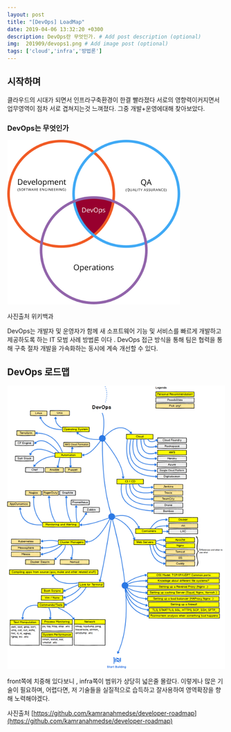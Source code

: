 ```yaml
---
layout: post
title: "[DevOps] LoadMap"
date: 2019-04-06 13:32:20 +0300
description: DevOps란 무엇인가. # Add post description (optional)
img:  201909/devops1.png # Add image post (optional)
tags: ['cloud','infra','방법론']
---
```


## 시작하며
클라우드의 시대가 되면서 인프라구축환경이 한결 빨라졌다
서로의 영향력이커지면서 업무영역이 점차 서로 겹쳐지는것 느껴졌다.
그중 개발+운영에대해 찾아보았다.

### DevOps는 무엇인가

<img src="/assets/img/201909/devops1.png" style="max-width:400px;" />

사진출처 위키백과


DevOps는 개발자 및 운영자가 함께 새 소프트웨어 기능 및 서비스를 빠르게 개발하고 제공하도록 하는 IT 모범 사례 방법론 이다
. DevOps 접근 방식을 통해 팀은 협력을 통해 구축 절차 개발을 가속화하는 동시에 계속 개선할 수 있다.



## DevOps 로드맵
<img src="/assets/img/201909/23321B46591E433C03.png" />

front쪽에 치중해 있다보니 , infra쪽이 범위가 상당히 넓은줄 몰랐다.
이렇게나 많은 기술이 필요하며, 어렵다면, 저 기술들을 실질적으로 습득하고 잘사용하여 영역확장을 향해 노력해야겠다.



사진출처 [https://github.com/kamranahmedse/developer-roadmap](https://github.com/kamranahmedse/developer-roadmap)


